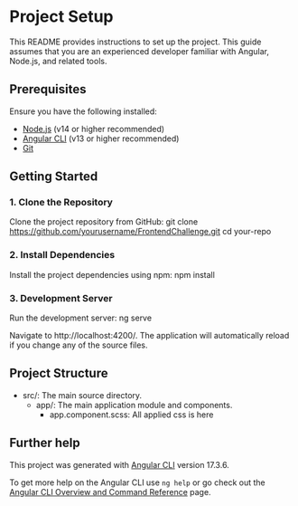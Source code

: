 # Project Setup

This README provides instructions to set up the project. This guide assumes that you are an experienced developer familiar with Angular, Node.js, and related tools.

## Prerequisites

Ensure you have the following installed:

- [Node.js](https://nodejs.org/) (v14 or higher recommended)
- [Angular CLI](https://angular.io/cli) (v13 or higher recommended)
- [Git](https://git-scm.com/)

## Getting Started

### 1. Clone the Repository

Clone the project repository from GitHub:
git clone https://github.com/yourusername/FrontendChallenge.git
cd your-repo

### 2. Install Dependencies

Install the project dependencies using npm:
npm install

### 3. Development Server

Run the development server:
ng serve


Navigate to http://localhost:4200/. The application will automatically reload if you change any of the source files.

## Project Structure
- src/: The main source directory.
  - app/: The main application module and components.
    - app.component.scss: All applied css is here

## Further help

This project was generated with [Angular CLI](https://github.com/angular/angular-cli) version 17.3.6.

To get more help on the Angular CLI use `ng help` or go check out the [Angular CLI Overview and Command Reference](https://angular.io/cli) page.



